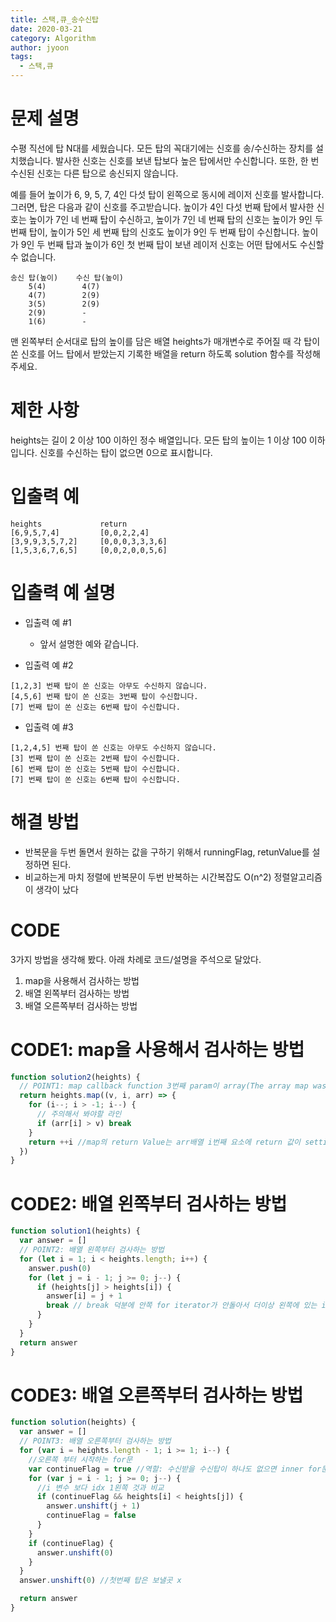 ```yaml
---
title: 스택,큐_송수신탑
date: 2020-03-21
category: Algorithm
author: jyoon
tags:
  - 스택,큐
---
```


# 문제 설명

수평 직선에 탑 N대를 세웠습니다. 모든 탑의 꼭대기에는 신호를 송/수신하는 장치를 설치했습니다. 발사한 신호는 신호를 보낸 탑보다 높은 탑에서만 수신합니다. 또한, 한 번 수신된 신호는 다른 탑으로 송신되지 않습니다.

예를 들어 높이가 6, 9, 5, 7, 4인 다섯 탑이 왼쪽으로 동시에 레이저 신호를 발사합니다. 그러면, 탑은 다음과 같이 신호를 주고받습니다.
높이가 4인 다섯 번째 탑에서 발사한 신호는 높이가 7인 네 번째 탑이 수신하고,
높이가 7인 네 번째 탑의 신호는 높이가 9인 두 번째 탑이,
높이가 5인 세 번째 탑의 신호도 높이가 9인 두 번째 탑이 수신합니다.
높이가 9인 두 번째 탑과 높이가 6인 첫 번째 탑이 보낸 레이저 신호는 어떤 탑에서도 수신할 수 없습니다.

```
송신 탑(높이)	수신 탑(높이)
    5(4)	    4(7)
    4(7)	    2(9)
    3(5)	    2(9)
    2(9)	    -
    1(6)	    -
```

맨 왼쪽부터 순서대로 탑의 높이를 담은 배열 heights가 매개변수로 주어질 때 각 탑이 쏜 신호를 어느 탑에서 받았는지 기록한 배열을 return 하도록 solution 함수를 작성해주세요.

# 제한 사항

heights는 길이 2 이상 100 이하인 정수 배열입니다.
모든 탑의 높이는 1 이상 100 이하입니다.
신호를 수신하는 탑이 없으면 0으로 표시합니다.

# 입출력 예

```
heights	            return
[6,9,5,7,4]	        [0,0,2,2,4]
[3,9,9,3,5,7,2]	    [0,0,0,3,3,3,6]
[1,5,3,6,7,6,5]	    [0,0,2,0,0,5,6]
```

# 입출력 예 설명

- 입출력 예 #1

  - 앞서 설명한 예와 같습니다.

- 입출력 예 #2

```
[1,2,3] 번째 탑이 쏜 신호는 아무도 수신하지 않습니다.
[4,5,6] 번째 탑이 쏜 신호는 3번째 탑이 수신합니다.
[7] 번째 탑이 쏜 신호는 6번째 탑이 수신합니다.
```

- 입출력 예 #3

```
[1,2,4,5] 번째 탑이 쏜 신호는 아무도 수신하지 않습니다.
[3] 번째 탑이 쏜 신호는 2번째 탑이 수신합니다.
[6] 번째 탑이 쏜 신호는 5번째 탑이 수신합니다.
[7] 번째 탑이 쏜 신호는 6번째 탑이 수신합니다.
```

# 해결 방법

- 반복문을 두번 돌면서 원하는 값을 구하기 위해서 runningFlag, retunValue를 설정하면 된다.
- 비교하는게 마치 정렬에 반복문이 두번 반복하는 시간복잡도 O(n^2) 정렬알고리즘이 생각이 났다

# CODE

3가지 방법을 생각해 봤다. 아래 차례로 코드/설명을 주석으로 달았다.

1. map을 사용해서 검사하는 방법
2. 배열 왼쪽부터 검사하는 방법
3. 배열 오른쪽부터 검사하는 방법

# CODE1: map을 사용해서 검사하는 방법

```js
function solution2(heights) {
  // POINT1: map callback function 3번째 param이 array(The array map was called upon)이라는 것을 이용
  return heights.map((v, i, arr) => {
    for (i--; i > -1; i--) {
      // 주의해서 봐야할 라인
      if (arr[i] > v) break
    }
    return ++i //map의 return Value는 arr배열 i번째 요소에 return 값이 setting된다.
  })
}
```

# CODE2: 배열 왼쪽부터 검사하는 방법

```js
function solution1(heights) {
  var answer = []
  // POINT2: 배열 왼쪽부터 검사하는 방법
  for (let i = 1; i < heights.length; i++) {
    answer.push(0)
    for (let j = i - 1; j >= 0; j--) {
      if (heights[j] > heights[i]) {
        answer[i] = j + 1
        break // break 덕분에 안쪽 for iterator가 안돌아서 더이상 왼쪽에 있는 idx를 돌지 않는다.
      }
    }
  }
  return answer
}
```

# CODE3: 배열 오른쪽부터 검사하는 방법

```js
function solution(heights) {
  var answer = []
  // POINT3: 배열 오른쪽부터 검사하는 방법
  for (var i = heights.length - 1; i >= 1; i--) {
    //오른쪽 부터 시작하는 for문
    var continueFlag = true //역할: 수신받을 수신탑이 하나도 없으면 inner for문에 flag를 여부를 확인 후 0(수신 받을 탑 x)을 추가해준다.
    for (var j = i - 1; j >= 0; j--) {
      //i 변수 보다 idx 1왼쪽 것과 비교
      if (continueFlag && heights[i] < heights[j]) {
        answer.unshift(j + 1)
        continueFlag = false
      }
    }
    if (continueFlag) {
      answer.unshift(0)
    }
  }
  answer.unshift(0) //첫번째 탑은 보낼곳 x

  return answer
}
```
